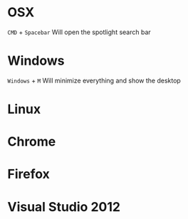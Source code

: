 OSX
=

`CMD` + `Spacebar` Will open the spotlight search bar


Windows
=
`Windows` + `M` Will minimize everything and show the desktop


Linux
=


Chrome
=



Firefox
=

Visual Studio 2012
=
